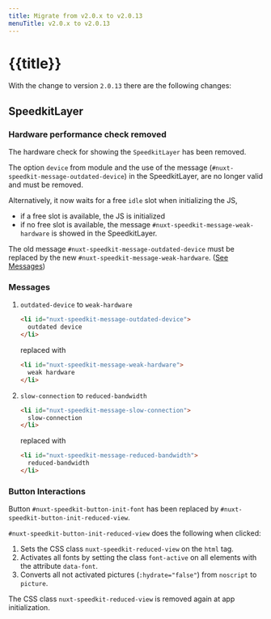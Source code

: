 ```yaml
---
title: Migrate from v2.0.x to v2.0.13
menuTitle: v2.0.x to v2.0.13
---
```


# {{title}}

With the change to version `2.0.13` there are the following changes:

## SpeedkitLayer

### Hardware performance check removed

The hardware check for showing the `SpeedkitLayer` has been removed.

The option `device` from module and the use of the message (`#nuxt-speedkit-message-outdated-device`) in the SpeedkitLayer, are no longer valid and must be removed.

Alternatively, it now waits for a free `idle` slot when initializing the JS,

- if a free slot is available, the JS is initialized
- if no free slot is available, the message `#nuxt-speedkit-message-weak-hardware` is showed in the SpeedkitLayer.

The old message `#nuxt-speedkit-message-outdated-device` must be replaced by the new `#nuxt-speedkit-message-weak-hardware`. ([See Messages](#messages))

### Messages

1. `outdated-device` to `weak-hardware`

    ```html
    <li id="nuxt-speedkit-message-outdated-device">
      outdated device
    </li>
    ```

    replaced with

    ```html
    <li id="nuxt-speedkit-message-weak-hardware">
      weak hardware
    </li>
    ```

2. `slow-connection` to `reduced-bandwidth`

    ```html
    <li id="nuxt-speedkit-message-slow-connection">
      slow-connection
    </li>
    ```

    replaced with

    ```html
    <li id="nuxt-speedkit-message-reduced-bandwidth">
      reduced-bandwidth
    </li>
    ```

### Button Interactions

Button `#nuxt-speedkit-button-init-font` has been replaced by `#nuxt-speedkit-button-init-reduced-view`.

`#nuxt-speedkit-button-init-reduced-view` does the following when clicked:

1. Sets the CSS class `nuxt-speedkit-reduced-view` on the `html` tag.
2. Activates all fonts by setting the class `font-active` on all elements with the attribute `data-font`.
3. Converts all not activated pictures (`:hydrate="false"`) from `noscript` to `picture`.

<alert>The CSS class `nuxt-speedkit-reduced-view` is removed again at app initialization.</alert>
